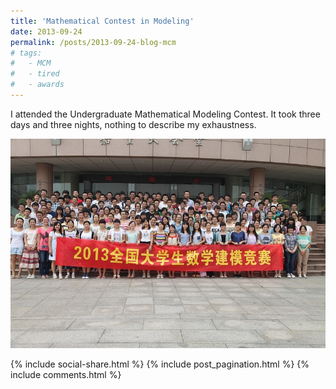 ```yaml
---
title: 'Mathematical Contest in Modeling'
date: 2013-09-24
permalink: /posts/2013-09-24-blog-mcm
# tags:
#   - MCM
#   - tired
#   - awards
---
```


I attended the Undergraduate Mathematical Modeling Contest. It took three days and three nights, nothing to describe my exhaustness.

![MCM](/images/blog/MCM.jpg)

{% include social-share.html %}
{% include post_pagination.html %}
{% include comments.html %}
